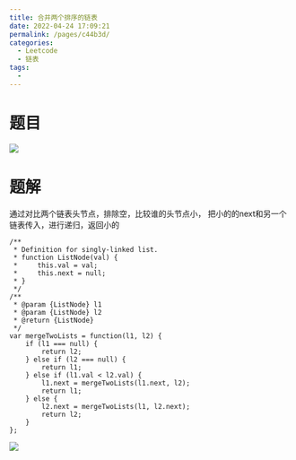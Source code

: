 ```yaml
---
title: 合并两个排序的链表
date: 2022-04-24 17:09:21
permalink: /pages/c44b3d/
categories:
  - Leetcode
  - 链表
tags:
  - 
---
```

# 题目

![](https://p3-juejin.byteimg.com/tos-cn-i-k3u1fbpfcp/6da4b2436b0e49138562047a583bac58~tplv-k3u1fbpfcp-zoom-1.image)

# 题解

通过对比两个链表头节点，排除空，比较谁的头节点小， 把小的的next和另一个链表传入，进行递归，返回小的

```
/**
 * Definition for singly-linked list.
 * function ListNode(val) {
 *     this.val = val;
 *     this.next = null;
 * }
 */
/**
 * @param {ListNode} l1
 * @param {ListNode} l2
 * @return {ListNode}
 */
var mergeTwoLists = function(l1, l2) {
    if (l1 === null) {
        return l2;
    } else if (l2 === null) {
        return l1;
    } else if (l1.val < l2.val) {
        l1.next = mergeTwoLists(l1.next, l2);
        return l1;
    } else {
        l2.next = mergeTwoLists(l1, l2.next);
        return l2;
    }
};
```

![](https://p3-juejin.byteimg.com/tos-cn-i-k3u1fbpfcp/39d33f8a2063436e80fddb718511e838~tplv-k3u1fbpfcp-zoom-1.image)